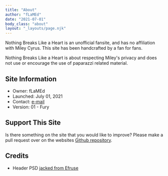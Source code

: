 ```yaml
---
title: "About"
author: "fLaMEd"
date: "2021-07-01"
body_class: "about"
layout: "_layouts/page.njk"
---
```


Nothing Breaks Like a Heart is an unofficial fansite, and has no affiliation with Miley Cyrus. This site has been handcrafted by a fan for fans.

Nothing Breaks Like a Heart is about respecting Miley's privacy and does not use or encourage the use of paparazzi related material.

## Site Information
* Owner: fLaMEd
* Launched: July 01, 2021
* Contact: [e-mail](mailto:flamed@flamedfury.com?subject=nothing%20breaks%20like%20a%20heart)
* Version: 01 - Fury

## Support This Site
Is there something on the site that you would like to improve? Please make a pull request over on the websites [Github repository](https://github.com/flamedfury/miley.flamedfury.com).

## Credits
* Header PSD [jacked from Efruse](https://www.deviantart.com/efruse/art/Sophie-Cookson-PSD-header-554544628)